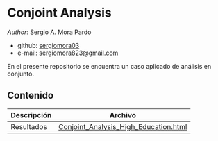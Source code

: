 # Conjoint Analysis

*Author*: Sergio A. Mora Pardo

* github: [sergiomora03](https://github.com/sergiomora03)
* e-mail: [sergiomora823@gmail.com](mailto:sergiomora823@gmail.com)

En el presente repositorio se encuentra un caso aplicado de análisis en conjunto.

## Contenido

Descripción|Archivo
---|---
Resultados|[Conjoint_Analysis_High_Education.html](https://sergiomora03.github.io/Conjoint-Analysis/Results/Conjoint_Analysis_High_Education.html)



